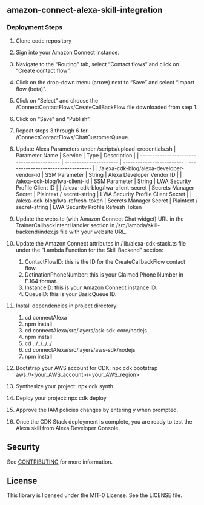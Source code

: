 ## amazon-connect-alexa-skill-integration
### Deployment Steps
1.	Clone code repository
2.	Sign into your Amazon Connect instance.
3.	Navigate to the “Routing” tab, select “Contact flows” and click on “Create contact flow”.
4.	Click on the drop-down menu (arrow) next to “Save” and select “Import flow (beta)”.
5.	Click on “Select” and choose the /ConnectContactFlows/CreateCallBackFlow file downloaded from step 1.
6.	Click on “Save” and “Publish”.
7.	Repeat steps 3 through 6 for /ConnectContactFlows/ChatCustomerQueue.
8.	Update Alexa Parameters under /scripts/upload-credentials.sh
    | Parameter Name                            | Service                | Type                      | Description                        |
    | ----------------------------------------- | ---------------------- | ------------------------- | ---------------------------------- |
    | /alexa-cdk-blog/alexa-developer-vendor-id | SSM Parameter          | String                    | Alexa Developer Vendor ID          |
    | /alexa-cdk-blog/lwa-client-id             | SSM Parameter          | String                    | LWA Security Profile Client ID     |
    | /alexa-cdk-blog/lwa-client-secret         | Secrets Manager Secret | Plaintext / secret-string | LWA Security Profile Client Secret |
    | /alexa-cdk-blog/lwa-refresh-token         | Secrets Manager Secret | Plaintext / secret-string | LWA Security Profile Refresh Token 

9.	Update the website (with Amazon Connect Chat widget) URL in the TrainerCallbackIntentHandler section in /src/lambda/skill-backend/index.js file with your website URL.
10.	Update the Amazon Connect attributes in /lib/alexa-cdk-stack.ts file under the “Lambda Function for the Skill Backend” section:
    1.	ContactFlowID: this is the ID for the CreateCallbackFlow contact flow.
    2.	DetinationPhoneNumber: this is your Claimed Phone Number in E.164 format.
    3.	InstanceID: this is your Amazon Connect instance ID.
    4.	QueueID: this is your BasicQueue ID.
11.	Install dependencies in project directory:
    1. cd connectAlexa
    2. npm install
    3. cd connectAlexa/src/layers/ask-sdk-core/nodejs
    4. npm install
    5. cd ../../../../
    6. cd connectAlexa/src/layers/aws-sdk/nodejs
    7. npm install
12.	Bootstrap your AWS account for CDK: npx cdk bootstrap aws://<your_AWS_account>/<your_AWS_region>
13.	Synthesize your project: npx cdk synth
14.	Deploy your project: npx cdk deploy
15.	Approve the IAM policies changes by entering y when prompted.
16. Once the CDK Stack deployment is complete, you are ready to test the Alexa skill from Alexa Developer Console.


## Security

See [CONTRIBUTING](CONTRIBUTING.md#security-issue-notifications) for more information.

## License

This library is licensed under the MIT-0 License. See the LICENSE file.